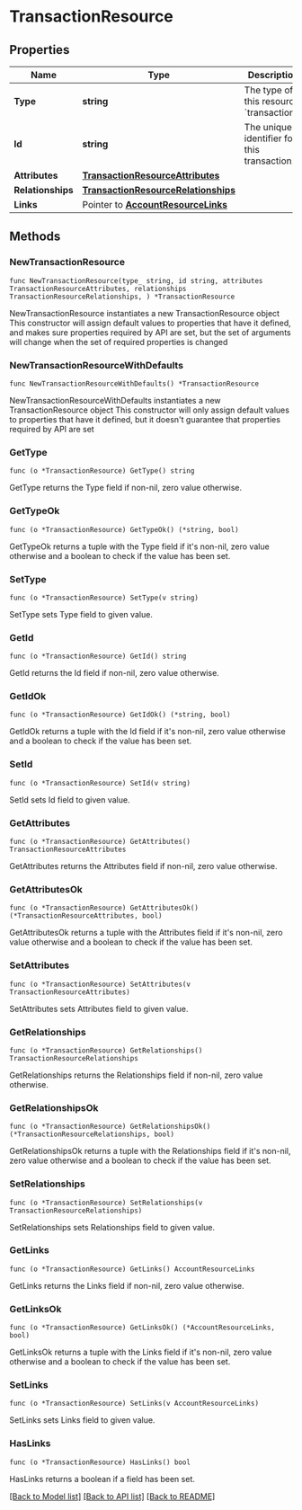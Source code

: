 # TransactionResource

## Properties

Name | Type | Description | Notes
------------ | ------------- | ------------- | -------------
**Type** | **string** | The type of this resource: &#x60;transactions&#x60; | 
**Id** | **string** | The unique identifier for this transaction.  | 
**Attributes** | [**TransactionResourceAttributes**](TransactionResourceAttributes.md) |  | 
**Relationships** | [**TransactionResourceRelationships**](TransactionResourceRelationships.md) |  | 
**Links** | Pointer to [**AccountResourceLinks**](AccountResourceLinks.md) |  | [optional] 

## Methods

### NewTransactionResource

`func NewTransactionResource(type_ string, id string, attributes TransactionResourceAttributes, relationships TransactionResourceRelationships, ) *TransactionResource`

NewTransactionResource instantiates a new TransactionResource object
This constructor will assign default values to properties that have it defined,
and makes sure properties required by API are set, but the set of arguments
will change when the set of required properties is changed

### NewTransactionResourceWithDefaults

`func NewTransactionResourceWithDefaults() *TransactionResource`

NewTransactionResourceWithDefaults instantiates a new TransactionResource object
This constructor will only assign default values to properties that have it defined,
but it doesn't guarantee that properties required by API are set

### GetType

`func (o *TransactionResource) GetType() string`

GetType returns the Type field if non-nil, zero value otherwise.

### GetTypeOk

`func (o *TransactionResource) GetTypeOk() (*string, bool)`

GetTypeOk returns a tuple with the Type field if it's non-nil, zero value otherwise
and a boolean to check if the value has been set.

### SetType

`func (o *TransactionResource) SetType(v string)`

SetType sets Type field to given value.


### GetId

`func (o *TransactionResource) GetId() string`

GetId returns the Id field if non-nil, zero value otherwise.

### GetIdOk

`func (o *TransactionResource) GetIdOk() (*string, bool)`

GetIdOk returns a tuple with the Id field if it's non-nil, zero value otherwise
and a boolean to check if the value has been set.

### SetId

`func (o *TransactionResource) SetId(v string)`

SetId sets Id field to given value.


### GetAttributes

`func (o *TransactionResource) GetAttributes() TransactionResourceAttributes`

GetAttributes returns the Attributes field if non-nil, zero value otherwise.

### GetAttributesOk

`func (o *TransactionResource) GetAttributesOk() (*TransactionResourceAttributes, bool)`

GetAttributesOk returns a tuple with the Attributes field if it's non-nil, zero value otherwise
and a boolean to check if the value has been set.

### SetAttributes

`func (o *TransactionResource) SetAttributes(v TransactionResourceAttributes)`

SetAttributes sets Attributes field to given value.


### GetRelationships

`func (o *TransactionResource) GetRelationships() TransactionResourceRelationships`

GetRelationships returns the Relationships field if non-nil, zero value otherwise.

### GetRelationshipsOk

`func (o *TransactionResource) GetRelationshipsOk() (*TransactionResourceRelationships, bool)`

GetRelationshipsOk returns a tuple with the Relationships field if it's non-nil, zero value otherwise
and a boolean to check if the value has been set.

### SetRelationships

`func (o *TransactionResource) SetRelationships(v TransactionResourceRelationships)`

SetRelationships sets Relationships field to given value.


### GetLinks

`func (o *TransactionResource) GetLinks() AccountResourceLinks`

GetLinks returns the Links field if non-nil, zero value otherwise.

### GetLinksOk

`func (o *TransactionResource) GetLinksOk() (*AccountResourceLinks, bool)`

GetLinksOk returns a tuple with the Links field if it's non-nil, zero value otherwise
and a boolean to check if the value has been set.

### SetLinks

`func (o *TransactionResource) SetLinks(v AccountResourceLinks)`

SetLinks sets Links field to given value.

### HasLinks

`func (o *TransactionResource) HasLinks() bool`

HasLinks returns a boolean if a field has been set.


[[Back to Model list]](../README.md#documentation-for-models) [[Back to API list]](../README.md#documentation-for-api-endpoints) [[Back to README]](../README.md)


